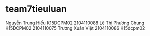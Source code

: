 # team7tieuluan

Nguyễn Trung Hiếu K15DCPM02 2104110088
Lê Thị Phương Chung K15DCPM02 2104110075
Trương Xuân Việt 2104110086 K15dcpm02


